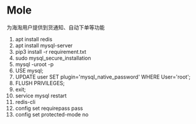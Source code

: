 # Mole 
为海淘用户提供到货通知、自动下单等功能

1. apt install redis
2. apt install mysql-server
3. pip3 install -r requirement.txt
4. sudo mysql_secure_installation
5. mysql -uroot -p
6. USE mysql;
7. UPDATE user SET plugin='mysql_native_password' WHERE User='root';
8. FLUSH PRIVILEGES;
9. exit;
10. service mysql restart
11. redis-cli
12. config set requirepass pass
13. config set protected-mode no

